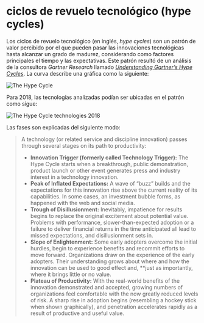 # ciclos de revuelo tecnológico (hype cycles)

Los ciclos de revuelo tecnológico (en inglés, *hype cycles*) son un patrón de valor percibido por el que pueden pasar las innovaciones tecnológicas hasta alcanzar un grado de madurez, considerando como factores principales el tiempo y las expectativas. Este patrón resultó de un análisis de la consultora *Gartner Research* llamado [*Understanding Gartner’s Hype Cycles*](https://www.gartner.com/en/documents/3887767). La curva describe una gráfica como la siguiente:

![The Hype Cycle](https://www.gartner.com/resources/370100/370163/370163_0001.png)

Para 2018, las tecnologías analizadas podían ser ubicadas en el patrón como sigue:

![The Hype Cycle technologies 2018](https://www.gartner.com/resources/370100/370163/370163_0002.png)

Las fases son explicadas del siguiente modo:

 > 
 > A technology (or related service and discipline innovation) passes through several stages on its path to productivity:
 > 
 > * **Innovation Trigger (formerly called Technology Trigger):** The Hype Cycle starts when a breakthrough, public demonstration, product launch or other event generates press and industry interest in a technology innovation.
 > * **Peak of Inflated Expectations:** A wave of “buzz” builds and the expectations for this innovation rise above the current reality of its capabilities. In some cases, an investment bubble forms, as happened with the web and social media.
 > * **Trough of Disillusionment:** Inevitably, impatience for results begins to replace the original excitement about potential value. Problems with performance, slower-than-expected adoption or a failure to deliver financial returns in the time anticipated all lead to missed expectations, and disillusionment sets in.
 > * **Slope of Enlightenment:** Some early adopters overcome the initial hurdles, begin to experience benefits and recommit efforts to move forward. Organizations draw on the experience of the early adopters. Their understanding grows about where and how the innovation can be used to good effect and, \*\*just as importantly, where it brings little or no value.
 > * **Plateau of Productivity:** With the real-world benefits of the innovation demonstrated and accepted, growing numbers of organizations feel comfortable with the now greatly reduced levels of risk. A sharp rise in adoption begins (resembling a hockey stick when shown graphically), and penetration accelerates rapidly as a result of productive and useful value.
